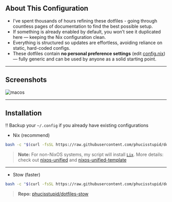 ## About This Configuration

- I’ve spent thousands of hours refining these dotfiles - going through countless pages of documentation to find the best possible setup.  
- If something is already enabled by default, you won’t see it duplicated here — keeping the Nix configuration clean.  
- Everything is structured so updates are effortless, avoiding reliance on static, hard-coded configs.  
- These dotfiles contain **no personal preference settings** (edit [config.nix](./config.nix)) — fully generic and can be used by anyone as a solid starting point.

---

## Screenshots

![macos](https://github.com/user-attachments/assets/8399116d-52ee-459c-babe-5082771559be)

---

## Installation

‼️ Backup your `~/.config` if you already have existing configurations

- Nix (recommend)

```bash
bash -c "$(curl -fsSL https://raw.githubusercontent.com/phucisstupid/dotflow/main/nix.sh)"
```

> **Note:** For non-NixOS systems, my script will install [`Lix`](https://github.com/lix-project/lix).
> More details: check out [nixos-unified](https://nixos-unified.org/) and [nixos-unified-template](https://github.com/juspay/nixos-unified-template)

---

- Stow (faster)

```bash
bash -c "$(curl -fsSL https://raw.githubusercontent.com/phucisstupid/dotflow/main/stow.sh)"
```

> **Repo:** [phucisstupid/dotfiles-stow](https://github.com/phucisstupid/dotfiles-stow)
